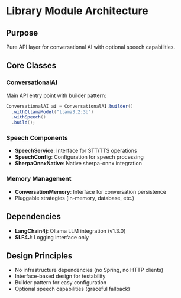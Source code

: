 # Library Module Architecture

## Purpose

Pure API layer for conversational AI with optional speech capabilities.

## Core Classes

### ConversationalAI

Main API entry point with builder pattern:

```java
ConversationalAI ai = ConversationalAI.builder()
  .withOllamaModel("llama3.2:3b")
  .withSpeech()
  .build();
```

### Speech Components

- **SpeechService**: Interface for STT/TTS operations
- **SpeechConfig**: Configuration for speech processing
- **SherpaOnnxNative**: Native sherpa-onnx integration

### Memory Management

- **ConversationMemory**: Interface for conversation persistence
- Pluggable strategies (in-memory, database, etc.)

## Dependencies

- **LangChain4j**: Ollama LLM integration (v1.3.0)
- **SLF4J**: Logging interface only

## Design Principles

- No infrastructure dependencies (no Spring, no HTTP clients)
- Interface-based design for testability
- Builder pattern for easy configuration
- Optional speech capabilities (graceful fallback)
